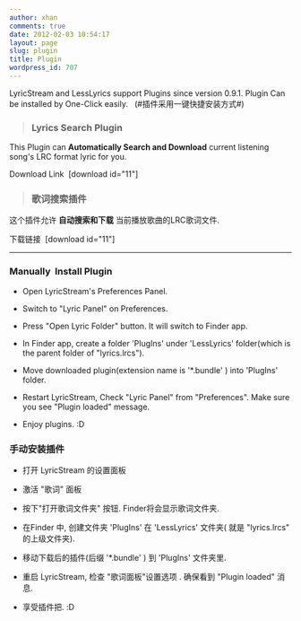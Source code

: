 ```yaml
---
author: xhan
comments: true
date: 2012-02-03 10:54:17
layout: page
slug: plugin
title: Plugin
wordpress_id: 707
---
```


LyricStream and LessLyrics support Plugins since version 0.9.1.
    Plugin Can be installed by One-Click easily.   (#插件采用一键快捷安装方式#)




> 

> 
> ### Lyrics Search Plugin
> 
> 
This Plugin can **Automatically Search and Download** current listening song's LRC format lyric for you.

Download Link  [download id="11"]




> 

> 
> ### 歌词搜索插件
> 
> 
这个插件允许 **自动搜索和下载** 当前播放歌曲的LRC歌词文件.

下载链接  [download id="11"]





* * *





### Manually  Install Plugin





	
  * Open LyricStream's Preferences Panel.

	
  * Switch to "Lyric Panel" on Preferences.

	
  * Press "Open Lyric Folder" button. It will switch to Finder app.

	
  * In Finder app, create a folder 'PlugIns' under 'LessLyrics' folder(which is the parent folder of "lyrics.lrcs").

	
  * Move downloaded plugin(extension name is '*.bundle' ) into 'PlugIns' folder.

	
  * Restart LyricStream, Check "Lyric Panel" from "Preferences". Make sure you see "Plugin loaded" message.

	
  * Enjoy plugins. :D




### 手动安装插件





	
  * 打开 LyricStream 的设置面板

	
  * 激活 "歌词" 面板

	
  * 按下"打开歌词文件夹" 按钮. Finder将会显示歌词文件夹.

	
  * 在Finder 中, 创建文件夹 'PlugIns' 在 'LessLyrics' 文件夹( 就是 "lyrics.lrcs" 的上级文件夹).

	
  * 移动下载后的插件(后缀 '*.bundle' ) 到 'PlugIns' 文件夹里.

	
  * 重启 LyricStream, 检查 "歌词面板"设置选项 . 确保看到 "Plugin loaded" 消息.

	
  * 享受插件把. :D


